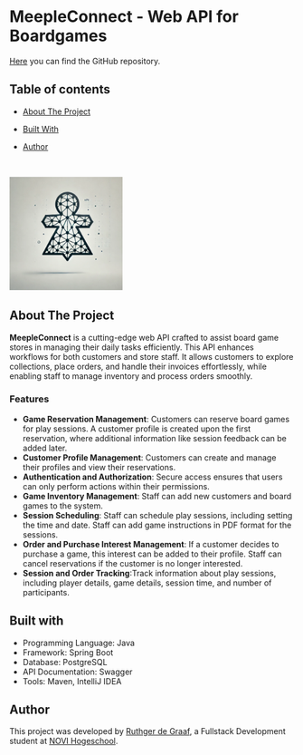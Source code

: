 # MeepleConnect - Web API for Boardgames

[Here](https://github.com/RuthgerdeGraaf?tab=repositories) you can find the GitHub repository.

## Table of contents

- [About The Project](#about-the-project)
- [Built With](#built-with)
- [Author](#author)

  <br>

<img src="src/main/resources/assets/mcLogo.png" alt="MeepleConnect Logo" width="200"/>


## About The Project

**MeepleConnect**   is a cutting-edge web API crafted to assist board game stores in managing their daily tasks efficiently. 
This API enhances workflows for both customers and store staff. It allows customers to explore collections, place orders, 
and handle their invoices effortlessly, while enabling staff to manage inventory and process orders smoothly.


### Features
- **Game Reservation Management**: Customers can reserve board games for play sessions. A customer profile is created upon the first reservation, where 
additional information like session feedback can be added later.
- **Customer Profile Management**: Customers can create and manage their profiles and view their reservations.
- **Authentication and Authorization**: Secure access ensures that users can only perform actions within their permissions.
- **Game Inventory Management**: Staff can add new customers and board games to the system.
- **Session Scheduling**: Staff can schedule play sessions, including setting the time and date. Staff can add game instructions in PDF format for the sessions.
- **Order and Purchase Interest Management**: If a customer decides to purchase a game, this interest can be added to their profile.
Staff can cancel reservations if the customer is no longer interested.
- **Session and Order Tracking**:Track information about play sessions, including player details, game details, session time, and number of participants.

## Built with
- Programming Language: Java
- Framework: Spring Boot
- Database: PostgreSQL
- API Documentation: Swagger
- Tools: Maven, IntelliJ IDEA


## Author
This project was developed by [Ruthger de Graaf](https://github.com/RuthgerdeGraaf), a Fullstack Development student
at [NOVI Hogeschool](https://www.novi.nl/).